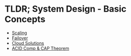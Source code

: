 # TLDR; System Design - Basic Concepts

 - [Scaling](/basic-concepts/scaling.md)
 - [Failover](/basic-concepts/failover.md)
 - [Cloud Solutions](/basic-concepts/cloud-solutions.md)
 - [ACID Comp & CAP Theorem](/basic-concepts/acid-cap.md)
